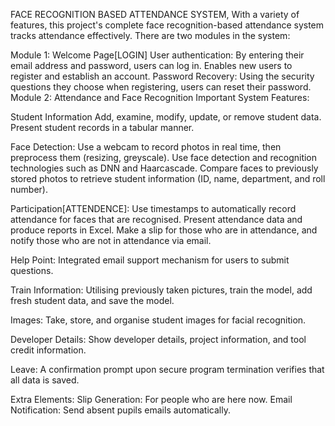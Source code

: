 FACE RECOGNITION BASED ATTENDANCE SYSTEM,
With a variety of features, this project's complete face recognition-based attendance system tracks attendance effectively. There are two modules in the system:

Module 1: Welcome Page[LOGIN]
User authentication: By entering their email address and password, users can log in.
Enables new users to register and establish an account.
Password Recovery: Using the security questions they choose when registering, users can reset their password.
Module 2: Attendance and Face Recognition Important System Features:

Student Information
Add, examine, modify, update, or remove student data.
Present student records in a tabular manner.

Face Detection:
Use a webcam to record photos in real time, then preprocess them (resizing, greyscale).
Use face detection and recognition technologies such as DNN and Haarcascade.
Compare faces to previously stored photos to retrieve student information (ID, name, department, and roll number).

Participation[ATTENDENCE]:
Use timestamps to automatically record attendance for faces that are recognised.
Present attendance data and produce reports in Excel.
Make a slip for those who are in attendance, and notify those who are not in attendance via email.

Help Point:
Integrated email support mechanism for users to submit questions.

Train Information:
Utilising previously taken pictures, train the model, add fresh student data, and save the model.

Images:
Take, store, and organise student images for facial recognition.

Developer Details:
Show developer details, project information, and tool credit information.

Leave:
A confirmation prompt upon secure program termination verifies that all data is saved.

Extra Elements:
Slip Generation: For people who are here now.
Email Notification: Send absent pupils emails automatically.
